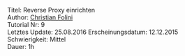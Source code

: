Titel: Reverse Proxy einrichten  
Author: <a href="mailto:christian.folini@netnea.com">Christian Folini</a>  
Tutorial Nr: 9  
Letztes Update: 25.08.2016
Erscheinungsdatum: 12.12.2015  
Schwierigkeit: Mittel  
Dauer: 1h  
